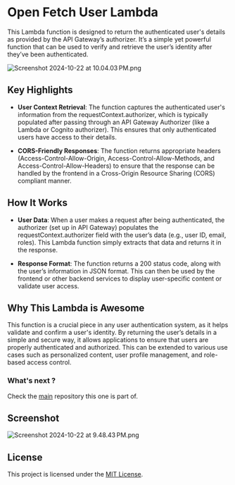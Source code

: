 # Open Fetch User Lambda

This Lambda function is designed to return the authenticated user's details as provided by the API Gateway’s authorizer.
It’s a simple yet powerful function that can be used to verify and retrieve the user’s identity after they’ve been
authenticated.

![Screenshot 2024-10-22 at 10.04.03 PM.png](screenshots/apigateway/Screenshot%202024-10-22%20at%2010.04.03%E2%80%AFPM.png)

## Key Highlights

- **User Context Retrieval**:
  The function captures the authenticated user's information from the requestContext.authorizer, which is typically
  populated after passing through an API Gateway Authorizer (like a Lambda or Cognito authorizer). This ensures that
  only authenticated users have access to their details.

- **CORS-Friendly Responses**:
  The function returns appropriate headers (Access-Control-Allow-Origin, Access-Control-Allow-Methods, and
  Access-Control-Allow-Headers) to ensure that the response can be handled by the frontend in a Cross-Origin Resource
  Sharing (CORS) compliant manner.

## How It Works

- **User Data**:
  When a user makes a request after being authenticated, the authorizer (set up in API Gateway) populates the
  requestContext.authorizer field with the user’s data (e.g., user ID, email, roles). This Lambda function simply
  extracts that data and returns it in the response.

- **Response Format**:
  The function returns a 200 status code, along with the user’s information in JSON format. This can then be used by the
  frontend or other backend services to display user-specific content or validate user access.

## Why This Lambda is Awesome

This function is a crucial piece in any user authentication system, as it helps validate and confirm a user's identity.
By returning the user’s details in a simple and secure way, it allows applications to ensure that users are properly
authenticated and authorized. This can be extended to various use cases such as personalized content, user profile
management, and role-based access control.

### What's next ?

Check the [main](https://github.com/longbowou/open-frontend) repository this one is part of.

## Screenshot

![Screenshot 2024-10-22 at 9.48.43 PM.png](screenshots/lambda/Screenshot%202024-10-22%20at%209.48.43%E2%80%AFPM.png)

## License

This project is licensed under the [MIT License](LICENSE).